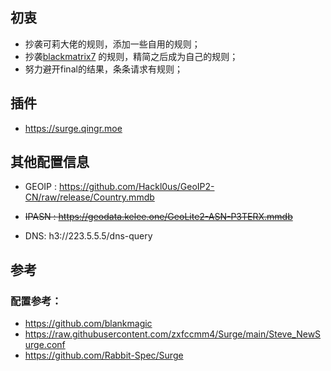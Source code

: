 ## 初衷
* 抄袭可莉大佬的规则，添加一些自用的规则；
* 抄袭[blackmatrix7](https://github.com/blackmatrix7/ios_rule_script)  的规则，精简之后成为自己的规则；
* 努力避开final的结果，条条请求有规则；
  

## 插件
* https://surge.qingr.moe

## 其他配置信息
* GEOIP : https://github.com/Hackl0us/GeoIP2-CN/raw/release/Country.mmdb

* ~~IPASN : https://geodata.kelee.one/GeoLite2-ASN-P3TERX.mmdb~~
* DNS: h3://223.5.5.5/dns-query  

## 参考
### 配置参考：
* https://github.com/blankmagic
* https://raw.githubusercontent.com/zxfccmm4/Surge/main/Steve_NewSurge.conf
* https://github.com/Rabbit-Spec/Surge
